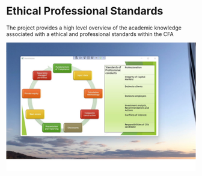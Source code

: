 # Ethical Professional Standards

The project provides a high level overview of the academic knowledge associated with a ethical and professional standards within the CFA

![image](EthicalStandards.jpg)
